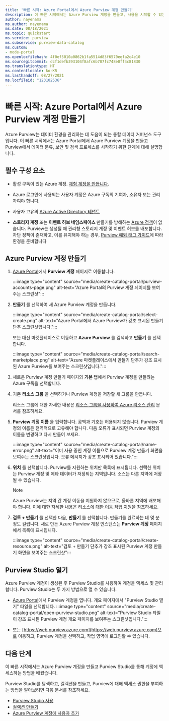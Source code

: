 ```yaml
---
title: '빠른 시작: Azure Portal에서 Azure Purview 계정 만들기'
description: 이 빠른 시작에서는 Azure Purview 계정을 만들고, 사용을 시작할 수 있는 권한을 구성하는 방법을 설명합니다.
author: nayenama
ms.author: nayenama
ms.date: 08/18/2021
ms.topic: quickstart
ms.service: purview
ms.subservice: purview-data-catalog
ms.custom:
- mode-portal
ms.openlocfilehash: 4f0ef5010a0862b1fa5514d83f6570eefa2c4e10
ms.sourcegitcommit: dcf1defb393104f8afc6b707fc748e0ff4c81830
ms.translationtype: HT
ms.contentlocale: ko-KR
ms.lasthandoff: 08/27/2021
ms.locfileid: "123102536"
---
```

# <a name="quickstart-create-an-azure-purview-account-in-the-azure-portal"></a>빠른 시작: Azure Portal에서 Azure Purview 계정 만들기

Azure Purview는 데이터 환경을 관리하는 데 도움이 되는 통합 데이터 거버넌스 도구입니다. 이 빠른 시작에서는 Azure Portal에서 Azure Purview 계정을 만들고 Purview에서 데이터 분류, 보안 및 검색 프로세스를 시작하기 위한 단계에 대해 설명합니다.

## <a name="prerequisites"></a>필수 구성 요소

* 활성 구독이 있는 Azure 계정. [체험 계정을 만듭니다](https://azure.microsoft.com/free/?WT.mc_id=A261C142F).

* Azure 로그인에 사용되는 사용자 계정은 Azure 구독의 기여자, 소유자 또는 관리자여야 합니다.

* 사용자 고유의 [Azure Active Directory 테넌트](../active-directory/fundamentals/active-directory-access-create-new-tenant.md)

* **스토리지 계정** 또는 **이벤트 허브 네임스페이스** 만들기를 방해하는 [Azure 정책](../governance/policy/overview.md)이 없습니다. Purview는 생성될 때 관리형 스토리지 계정 및 이벤트 허브를 배포합니다. 차단 정책이 존재하고, 이를 유지해야 하는 경우, [Purview 예외 태그 가이드](create-purview-portal-faq.md)에 따라 환경을 준비합니다

## <a name="create-an-azure-purview-account"></a>Azure Purview 계정 만들기

1. [Azure Portal](https://portal.azure.com)에서 **Purview 계정** 페이지로 이동합니다.

    :::image type="content" source="media/create-catalog-portal/purview-accounts-page.png" alt-text="Azure Portal의 Purview 계정 페이지를 보여주는 스크린샷":::

1. **만들기** 를 선택하여 새 Azure Purview 계정을 만듭니다.

   :::image type="content" source="media/create-catalog-portal/select-create.png" alt-text="Azure Portal에서 Azure Purview가 강조 표시된 만들기 단추 스크린샷입니다.":::
  
      또는 대신 마켓플레이스로 이동하고 **Azure Purview** 를 검색하고 **만들기** 를 선택합니다.

     :::image type="content" source="media/create-catalog-portal/search-marketplace.png" alt-text="Azure 마켓플레이스에서 만들기 단추가 강조 표시된 Azure Purview를 보여주는 스크린샷입니다.":::

1. 새로운 Purview 계정 만들기 페이지의 **기본** 탭에서 Purview 계정을 만들려는 Azure 구독을 선택합니다.

1. 기존 **리소스 그룹** 을 선택하거나 Purview 계정을 저장할 새 그룹을 만듭니다.

    리소스 그룹에 대한 자세한 내용은 [리소스 그룹을 사용하여 Azure 리소스 관리](../azure-resource-manager/management/manage-resource-groups-portal.md#what-is-a-resource-group) 문서를 참조하세요.

1. **Purview 계정 이름** 을 입력합니다. 공백과 기호는 허용되지 않습니다.
    Purview 계정의 이름은 전역적으로 고유해야 합니다. 다음 오류가 표시되면 Purview 계정의 이름을 변경하고 다시 만들어 보세요.

    :::image type="content" source="media/create-catalog-portal/name-error.png" alt-text="이미 사용 중인 계정 이름으로 Purview 계정 만들기 화면을 보여주는 스크린샷입니다. 오류 메시지가 강조 표시되어 있습니다.":::

1. **위치** 를 선택합니다.
    Purview를 지원하는 위치만 목록에 표시됩니다. 선택한 위치는 Purview 계정 및 메타 데이터가 저장되는 지역입니다. 소스는 다른 지역에 저장될 수 있습니다.

      > [!Note]
      > Azure Purview는 지역 간 계정 이동을 지원하지 않으므로, 올바른 지역에 배포해야 합니다. 이에 대한 자세한 내용은 [리소스에 대한 이동 작업 지원](../azure-resource-manager/management/move-support-resources.md)을 참조하세요.

1. **검토 + 만들기** 를 선택한 다음, **만들기** 를 선택합니다. 만들기를 완료하는 데 몇 분 정도 걸립니다. 새로 만든 Azure Purview 계정 인스턴스는 **Purview 계정** 페이지에서 목록에 표시됩니다.

    :::image type="content" source="media/create-catalog-portal/create-resource.png" alt-text="검토 + 만들기 단추가 강조 표시된 Purview 계정 만들기 화면을 보여주는 스크린샷":::

## <a name="open-purview-studio"></a>Purview Studio 열기

Azure Purview 계정이 생성된 후 Purview Studio를 사용하여 계정을 액세스 및 관리합니다. Purview Studio는 두 가지 방법으로 열 수 있습니다.

* [Azure Portal](https://portal.azure.com)에서 Purview 계정을 엽니다. 개요 페이지에서 "Purview Studio 열기" 타일을 선택합니다.
    :::image type="content" source="media/create-catalog-portal/open-purview-studio.png" alt-text="Purview Studio 타일이 강조 표시된 Purview 계정 개요 페이지를 보여주는 스크린샷입니다.":::

* 또는 [https://web.purview.azure.com](https://web.purview.azure.com)으로 이동하고, Purview 계정을 선택하고, 작업 영역에 로그인할 수 있습니다.

## <a name="next-steps"></a>다음 단계

이 빠른 시작에서는 Azure Purview 계정을 만들고 Purview Studio를 통해 계정에 액세스하는 방법을 배웠습니다.

Purview Studio를 탐색하고, 컬렉션을 만들고, Purview에 대해 액세스 권한을 부여하는 방법을 알아보려면 다음 문서를 참조하세요.

* [Purview Studio 사용](use-purview-studio.md)
* [컬렉션 만들기](quickstart-create-collection.md)
* [Azure Purview 계정에 사용자 추가](catalog-permissions.md)

